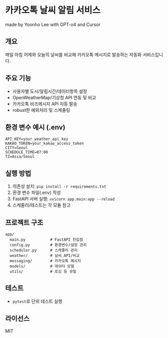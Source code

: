 # 카카오톡 날씨 알림 서비스 
made by Yoonho Lee with GPT-o4 and Cursor

## 개요
매일 아침 어제와 오늘의 날씨를 비교해 카카오톡 메시지로 발송하는 자동화 서비스입니다.

## 주요 기능
- 사용자별 도시/알림시간/데이터항목 설정
- OpenWeatherMap/기상청 API 연동 및 비교
- 카카오톡 비즈메시지 API 자동 발송
- robust한 예외처리 및 스케줄링

## 환경 변수 예시 (.env)
```
API_KEY=your_weather_api_key
KAKAO_TOKEN=your_kakao_access_token
CITY=Seoul
SCHEDULE_TIME=07:00
TZ=Asia/Seoul
```

## 실행 방법
1. 의존성 설치: `pip install -r requirements.txt`
2. 환경 변수 파일(.env) 작성
3. FastAPI 서버 실행: `uvicorn app.main:app --reload`
4. 스케줄러/테스트는 각 모듈 참고

## 프로젝트 구조
```
app/
  main.py           # FastAPI 진입점
  config.py         # 환경변수/설정 관리
  scheduler.py      # 스케줄러 관리
  weather/          # 날씨 API/비교
  messaging/        # 카카오톡 메시지
  models/           # 데이터 모델
  utils/            # 로깅 등 유틸
```

## 테스트
- `pytest`로 단위 테스트 실행

## 라이선스
MIT 
